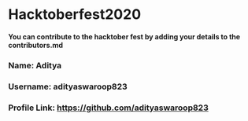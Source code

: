 # Hacktoberfest2020
#### You can contribute to the hacktober fest by adding your details to the contributors.md 
### Name: Aditya
### Username: adityaswaroop823
### Profile Link: https://github.com/adityaswaroop823
